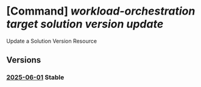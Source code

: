 # [Command] _workload-orchestration target solution version update_

Update a Solution Version Resource

## Versions

### [2025-06-01](/Resources/mgmt-plane/L3N1YnNjcmlwdGlvbnMve30vcmVzb3VyY2Vncm91cHMve30vcHJvdmlkZXJzL21pY3Jvc29mdC5lZGdlL3RhcmdldHMve30vc29sdXRpb25zL3t9L3ZlcnNpb25zL3t9/2025-06-01.xml) **Stable**

<!-- mgmt-plane /subscriptions/{}/resourcegroups/{}/providers/microsoft.edge/targets/{}/solutions/{}/versions/{} 2025-06-01 -->
